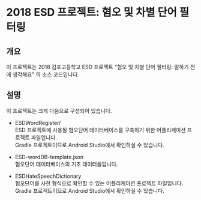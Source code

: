 ﻿
# 2018 ESD 프로젝트: 혐오 및 차별 단어 필터링

## 개요

이 프로젝트는 2018 김포고등학교 ESD 프로젝트 "혐오 및 차별 단어 필터링: 말하기 전에 생각해요" 의 소스 코드입니다.

## 설명

이 프로젝트는 크게 다음으로 구성되어 있습니다.

- ESDWordRegister/ <br>
ESD 프로젝트에 사용될 혐오단어 데이터베이스를 구축하기 위한 어플리케이션 프로젝트 파일입니다.<br>
Gradle 프로젝트이므로 Android Studio에서 확인하실 수 있습니다.

- ESD-wordDB-template.json <br>
혐오단어 데이터베이스의 기초 데이터들입니다.

- ESDHateSpeechDictionary <br>
혐오단어를 사전 형식으로 확인할 수 있는 어플리케이션 프로젝트 파일입니다.<br>
Gradle 프로젝트이므로 Android Studio에서 확인하실 수 있습니다.
